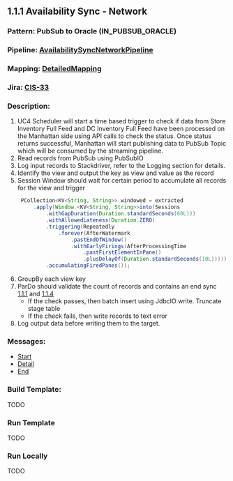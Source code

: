 ## 1.1.1 Availability Sync - Network

### Pattern: PubSub to Oracle (IN_PUBSUB_ORACLE)
### Pipeline: [AvailabilitySyncNetworkPipeline](./AvailabilitySyncNetworkPipeline.java)
### Mapping: [DetailedMapping](https://wiki.tailoredbrands.com/display/JBOM/Detailed+Mapping#DetailedMapping-1.1.1AvailabilitySync-Network)
### Jira: [CIS-33](https://jira.tailoredbrands.com/browse/CIS-33)
### Description:
1. UC4 Scheduler will start a time based trigger to check if data from Store Inventory Full Feed and DC Inventory Full Feed 
have been processed on the Manhattan side using API calls to check the status. Once status returns successful, 
Manhattan will start publishing data to PubSub Topic which will be consumed by the streaming pipeline.
2. Read records from PubSub using PubSubIO
3. Log input records to Stackdriver, refer to the Logging section for details.
4. Identify the view and output the key as view and value as the record
5. Session Window should wait for certain period to accumulate all records for the view and trigger
   ```java
    PCollection<KV<String, String>> windowed = extracted
        .apply(Window.<KV<String, String>>into(Sessions
            .withGapDuration(Duration.standardSeconds(60L)))
            .withAllowedLateness(Duration.ZERO)
            .triggering(Repeatedly
                .forever(AfterWatermark
                    .pastEndOfWindow()
                    .withEarlyFirings(AfterProcessingTime
                        .pastFirstElementInPane()
                        .plusDelayOf(Duration.standardSeconds(10L)))))
            .accumulatingFiredPanes());
   ```
6. GroupBy each view key
7. ParDo should validate the count of records and contains an end sync [1.1.1](https://wiki.tailoredbrands.com/display/JBOM/Detailed+Mapping#DetailedMapping-1.1.1AvailabilitySync-Network) and [1.1.4](https://wiki.tailoredbrands.com/display/JBOM/Detailed+Mapping#DetailedMapping-1.1.4SkuStoreInventory)
    - If the check passes, then batch insert using JdbcIO write. Truncate stage table 
    - If the check fails, then write records to text error
8. Log output data before writing them to the target. 

### Messages: 
- [Start](../../../../../../resources/json/availability_sync_network/AvailabilitySyncStart.json)
- [Detail](../../../../../../resources/json/availability_sync_network/AvailabilitySyncDetail.json)
- [End](../../../../../../resources/json/availability_sync_network/AvailabilitySyncEnd.json)

### Build Template:
TODO

### Run Template
TODO

### Run Locally
TODO
